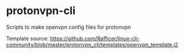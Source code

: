 # protonvpn-cli
Scripts to make openvpn config files for protonvpn

Template source:  https://github.com/Rafficer/linux-cli-community/blob/master/protonvpn_cli/templates/openvpn_template.j2
